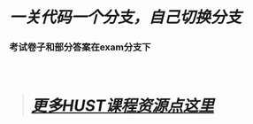 # ***一关代码一个分支，自己切换分支***  
### 考试卷子和部分答案在exam分支下
&nbsp;
> # [***更多HUST课程资源点这里***](https://github.com/Oliver-242)
